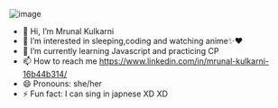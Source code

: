 ![image](https://github.com/user-attachments/assets/f8f300e8-c561-4a4b-a500-3370ce596b0b)


- 👋 Hi, I’m Mrunal Kulkarni
- 👀 I’m interested in sleeping,coding and watching anime✨❤️
- 🌱 I’m currently learning Javascript and practicing CP
- 📫 How to reach me https://www.linkedin.com/in/mrunal-kulkarni-16b44b314/
- 😄 Pronouns: she/her
- ⚡ Fun fact: I can sing in japnese XD XD

<!---
mrunalichiban111/mrunalichiban111 is a ✨ special ✨ repository because its `README.md` (this file) appears on your GitHub profile.
You can click the Preview link to take a look at your changes.
--->
